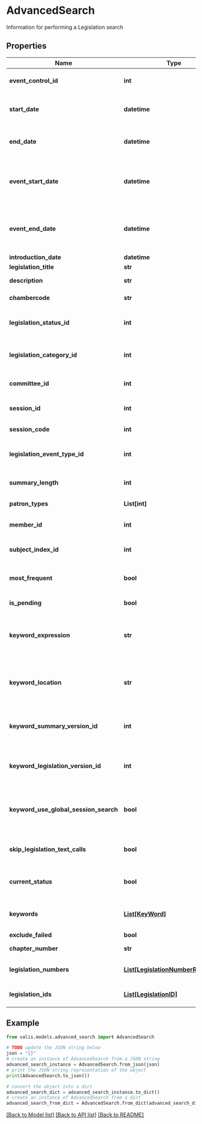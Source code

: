 # AdvancedSearch

Information for performing a Legislation search

## Properties

Name | Type | Description | Notes
------------ | ------------- | ------------- | -------------
**event_control_id** | **int** | Unique identifier for Event Control | [optional] 
**start_date** | **datetime** | Start Date associated with status dropdown | [optional] 
**end_date** | **datetime** | End Date associated with status dropdown | [optional] 
**event_start_date** | **datetime** | End Event Date, associated with Event Control dropdown | [optional] 
**event_end_date** | **datetime** | Start Event Date, associated with Event Control dropdown | [optional] 
**introduction_date** | **datetime** |  | [optional] 
**legislation_title** | **str** |  | [optional] 
**description** | **str** | Bill description | [optional] 
**chambercode** | **str** | Chamber code (H/S) | [optional] 
**legislation_status_id** | **int** | Unique identifier for Legislation Status | [optional] 
**legislation_category_id** | **int** | Unique identifier for Legislation Category | [optional] 
**committee_id** | **int** | Unique identifier for Committee | [optional] 
**session_id** | **int** | Unique identifier for Session | [optional] 
**session_code** | **int** | Session code (e.g. 20181) | [optional] 
**legislation_event_type_id** | **int** | Unique identifier for Legislation Event Type | [optional] 
**summary_length** | **int** | Limitation on summary length | [optional] 
**patron_types** | **List[int]** | List of Patron Types | [optional] 
**member_id** | **int** | Unique identifier for Member | [optional] 
**subject_index_id** | **int** | Unique identifier for Subject Index | [optional] 
**most_frequent** | **bool** | Return most frequently accessed bills? | [optional] 
**is_pending** | **bool** | Return pending bills? | [optional] 
**keyword_expression** | **str** | Keyword search - supports operators and parentheses | [optional] 
**keyword_location** | **str** | Where to perform the Keyword search (Summary/Bill Text) | [optional] 
**keyword_summary_version_id** | **int** | Unique identifier of Keyword Summary Version | [optional] 
**keyword_legislation_version_id** | **int** | Unique identifier of Keyword Legislation Version | [optional] 
**keyword_use_global_session_search** | **bool** | Should the keyword search search across all sessions? | [optional] 
**skip_legislation_text_calls** | **bool** | Skip searching legislation text? | [optional] 
**current_status** | **bool** | Search by only the current bill status? | [optional] 
**keywords** | [**List[KeyWord]**](KeyWord.md) | List of KeyWord search objects | [optional] 
**exclude_failed** | **bool** |  | [optional] 
**chapter_number** | **str** | Chapter Number | [optional] 
**legislation_numbers** | [**List[LegislationNumberResponse]**](LegislationNumberResponse.md) | List of Legislative Numbers | [optional] 
**legislation_ids** | [**List[LegislationID]**](LegislationID.md) | List of Legislation IDs | [optional] 

## Example

```python
from valis.models.advanced_search import AdvancedSearch

# TODO update the JSON string below
json = "{}"
# create an instance of AdvancedSearch from a JSON string
advanced_search_instance = AdvancedSearch.from_json(json)
# print the JSON string representation of the object
print(AdvancedSearch.to_json())

# convert the object into a dict
advanced_search_dict = advanced_search_instance.to_dict()
# create an instance of AdvancedSearch from a dict
advanced_search_from_dict = AdvancedSearch.from_dict(advanced_search_dict)
```
[[Back to Model list]](../README.md#documentation-for-models) [[Back to API list]](../README.md#documentation-for-api-endpoints) [[Back to README]](../README.md)


